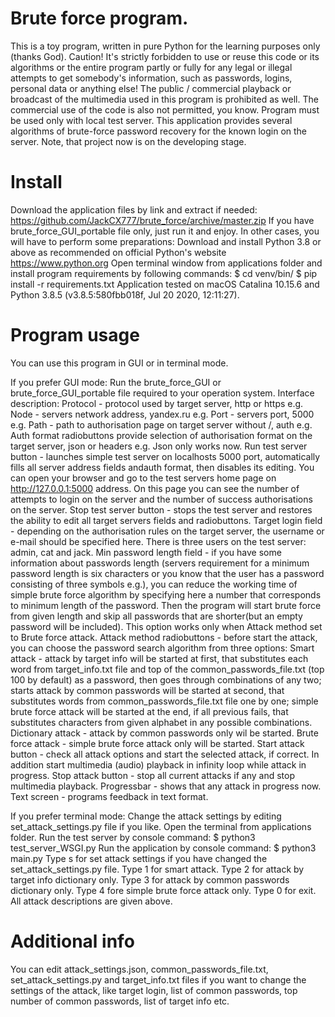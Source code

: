 # Brute force program.  

This is a toy program, written in pure Python for the learning purposes only
(thanks God).
Caution! It's strictly forbidden to use or reuse this code or its algorithms
or the entire program partly or fully for any legal or illegal attempts to 
get somebody's information, such as passwords, logins, personal data or 
anything else! The public / commercial playback or broadcast of the 
multimedia used in this program is prohibited as well. The commercial use of 
the code is also not permitted, you know.
Program must be used only with local test server.
This application provides several algorithms of brute-force password 
recovery for the known login on the server. 
Note, that project now is on the developing stage.

# Install

Download the application files by link and extract if needed:
https://github.com/JackCX777/brute_force/archive/master.zip
If you have brute_force_GUI_portable file only, just run it and enjoy.
In other cases, you will have to perform some preparations:
Download and install Python 3.8 or above as recommended on official 
Python's website https://www.python.org
Open terminal window from applications folder and install program 
requirements by following commands:
$ cd venv/bin/
$ pip install -r requirements.txt
Application tested on macOS Catalina 10.15.6 and 
Python 3.8.5 (v3.8.5:580fbb018f, Jul 20 2020, 12:11:27).

# Program usage

You can use this program in GUI or in terminal mode.

If you prefer GUI mode:
Run the brute_force_GUI or brute_force_GUI_portable file required to your 
operation system.
Interface description:
Protocol - protocol used by target server, http or https e.g.
Node - servers network address, yandex.ru e.g. 
Port - servers port, 5000 e.g.
Path - path to authorisation page on target server without /, 
auth e.g.
Auth format radiobuttons provide selection of authorisation 
format on the target server, json or headers e.g. Json only
works now.
Run test server button - launches simple test server on localhosts 5000 port, 
automatically fills all server address fields andauth format, then disables 
its editing. You can open your browser and go to the test servers home page 
on http://127.0.0.1:5000 address. On this page you can see the number of 
attempts to login on the server and the number of success authorisations on 
the server.
Stop test server button - stops the test server and restores the ability to
edit all target servers fields and radiobuttons.
Target login field - depending on the authorisation rules on the target 
server, the username or e-mail should be specified here. There is three 
users on the test server: admin, cat and jack.
Min password length field - if you have some information about passwords 
length (servers requirement for a minimum password length is six characters
or you know that the user has a password consisting of three symbols e.g.),
you can reduce the working time of simple brute force algorithm by 
specifying here a number that corresponds to minimum length of the password.
Then the program will start brute force from given length and skip all 
passwords that are shorter(but an empty password will be included). This 
option works only when Attack method set to Brute force attack.
Attack method radiobuttons - before start the attack, you can choose the 
password search algorithm from three options:
Smart attack - attack by target info will be started at first, that 
substitutes each word from target_info.txt file and top of the 
common_passwords_file.txt (top 100 by default) as a password, then goes 
through combinations of any two;
starts attack by common passwords will be started at second, that 
substitutes words from common_passwords_file.txt file one by one;
simple brute force attack will be started at the end, if all previous fails, 
that substitutes characters from given alphabet in any possible 
combinations.
Dictionary attack - attack by common passwords only wil be started.
Brute force attack - simple brute force attack only will be started.
Start attack button - check all attack options and start the selected 
attack, if correct. In addition start multimedia (audio) playback in 
infinity loop while attack in progress.
Stop attack button - stop all current attacks if any and stop multimedia 
playback.
Progressbar - shows that any attack in progress now.
Text screen - programs feedback in text format.
 
If you prefer terminal mode:
Change the attack settings by editing set_attack_settings.py file if you 
like.
Open the terminal from applications folder.
Run the test server by console command:
$ python3 test_server_WSGI.py
Run the application by console command:
$ python3 main.py 
Type s for set attack settings if you have changed the 
set_attack_settings.py file.
Type 1 for smart attack.
Type 2 for attack by target info dictionary only.
Type 3 for attack by common passwords dictionary only.
Type 4 fore simple brute force attack only.
Type 0 for exit.
All attack descriptions are given above.

# Additional info

You can edit attack_settings.json, common_passwords_file.txt, 
set_attack_settings.py and target_info.txt files if you want to change the 
settings of the attack, like target login, list of common passwords, top
number of common passwords, list of target info etc.
